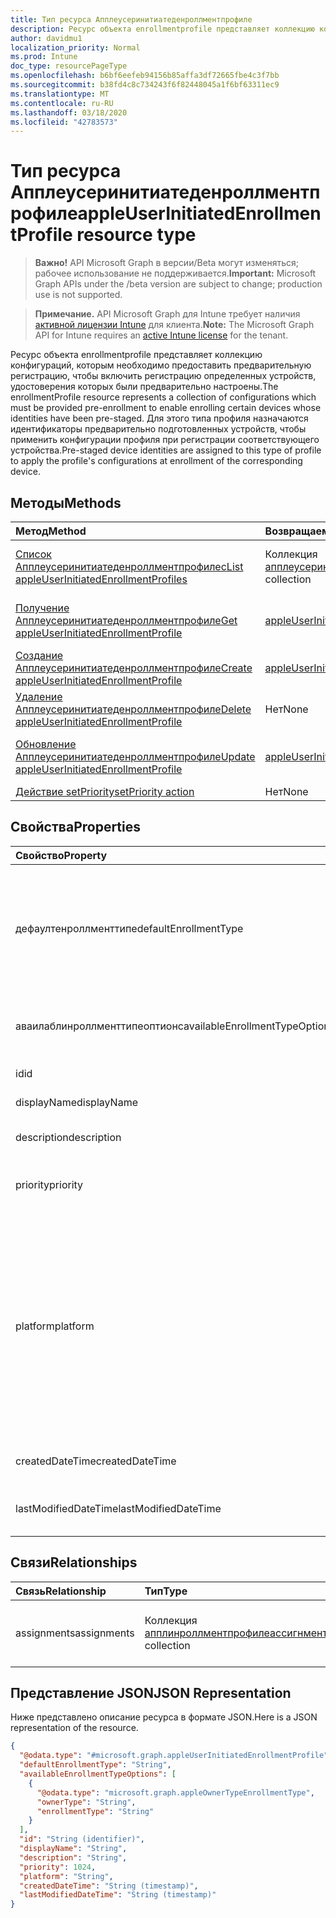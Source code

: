```yaml
---
title: Тип ресурса Апплеусеринитиатеденроллментпрофиле
description: Ресурс объекта enrollmentprofile представляет коллекцию конфигураций, которым необходимо предоставить предварительную регистрацию, чтобы включить регистрацию определенных устройств, удостоверения которых были предварительно настроены. Для этого типа профиля назначаются идентификаторы предварительно подготовленных устройств, чтобы применить конфигурации профиля при регистрации соответствующего устройства.
author: davidmu1
localization_priority: Normal
ms.prod: Intune
doc_type: resourcePageType
ms.openlocfilehash: b6bf6eefeb94156b85affa3df72665fbe4c3f7bb
ms.sourcegitcommit: b38fd4c8c734243f6f82448045a1f6bf63311ec9
ms.translationtype: MT
ms.contentlocale: ru-RU
ms.lasthandoff: 03/18/2020
ms.locfileid: "42783573"
---
```

# <a name="appleuserinitiatedenrollmentprofile-resource-type"></a><span data-ttu-id="0cebf-104">Тип ресурса Апплеусеринитиатеденроллментпрофиле</span><span class="sxs-lookup"><span data-stu-id="0cebf-104">appleUserInitiatedEnrollmentProfile resource type</span></span>

> <span data-ttu-id="0cebf-105">**Важно!** API Microsoft Graph в версии/Beta могут изменяться; рабочее использование не поддерживается.</span><span class="sxs-lookup"><span data-stu-id="0cebf-105">**Important:** Microsoft Graph APIs under the /beta version are subject to change; production use is not supported.</span></span>

> <span data-ttu-id="0cebf-106">**Примечание.** API Microsoft Graph для Intune требует наличия [активной лицензии Intune](https://go.microsoft.com/fwlink/?linkid=839381) для клиента.</span><span class="sxs-lookup"><span data-stu-id="0cebf-106">**Note:** The Microsoft Graph API for Intune requires an [active Intune license](https://go.microsoft.com/fwlink/?linkid=839381) for the tenant.</span></span>

<span data-ttu-id="0cebf-107">Ресурс объекта enrollmentprofile представляет коллекцию конфигураций, которым необходимо предоставить предварительную регистрацию, чтобы включить регистрацию определенных устройств, удостоверения которых были предварительно настроены.</span><span class="sxs-lookup"><span data-stu-id="0cebf-107">The enrollmentProfile resource represents a collection of configurations which must be provided pre-enrollment to enable enrolling certain devices whose identities have been pre-staged.</span></span> <span data-ttu-id="0cebf-108">Для этого типа профиля назначаются идентификаторы предварительно подготовленных устройств, чтобы применить конфигурации профиля при регистрации соответствующего устройства.</span><span class="sxs-lookup"><span data-stu-id="0cebf-108">Pre-staged device identities are assigned to this type of profile to apply the profile's configurations at enrollment of the corresponding device.</span></span>

## <a name="methods"></a><span data-ttu-id="0cebf-109">Методы</span><span class="sxs-lookup"><span data-stu-id="0cebf-109">Methods</span></span>
|<span data-ttu-id="0cebf-110">Метод</span><span class="sxs-lookup"><span data-stu-id="0cebf-110">Method</span></span>|<span data-ttu-id="0cebf-111">Возвращаемый тип</span><span class="sxs-lookup"><span data-stu-id="0cebf-111">Return Type</span></span>|<span data-ttu-id="0cebf-112">Описание</span><span class="sxs-lookup"><span data-stu-id="0cebf-112">Description</span></span>|
|:---|:---|:---|
|[<span data-ttu-id="0cebf-113">Список Апплеусеринитиатеденроллментпрофилес</span><span class="sxs-lookup"><span data-stu-id="0cebf-113">List appleUserInitiatedEnrollmentProfiles</span></span>](../api/intune-enrollment-appleuserinitiatedenrollmentprofile-list.md)|<span data-ttu-id="0cebf-114">Коллекция [апплеусеринитиатеденроллментпрофиле](../resources/intune-enrollment-appleuserinitiatedenrollmentprofile.md)</span><span class="sxs-lookup"><span data-stu-id="0cebf-114">[appleUserInitiatedEnrollmentProfile](../resources/intune-enrollment-appleuserinitiatedenrollmentprofile.md) collection</span></span>|<span data-ttu-id="0cebf-115">Список свойств и связей объектов [апплеусеринитиатеденроллментпрофиле](../resources/intune-enrollment-appleuserinitiatedenrollmentprofile.md) .</span><span class="sxs-lookup"><span data-stu-id="0cebf-115">List properties and relationships of the [appleUserInitiatedEnrollmentProfile](../resources/intune-enrollment-appleuserinitiatedenrollmentprofile.md) objects.</span></span>|
|[<span data-ttu-id="0cebf-116">Получение Апплеусеринитиатеденроллментпрофиле</span><span class="sxs-lookup"><span data-stu-id="0cebf-116">Get appleUserInitiatedEnrollmentProfile</span></span>](../api/intune-enrollment-appleuserinitiatedenrollmentprofile-get.md)|[<span data-ttu-id="0cebf-117">appleUserInitiatedEnrollmentProfile</span><span class="sxs-lookup"><span data-stu-id="0cebf-117">appleUserInitiatedEnrollmentProfile</span></span>](../resources/intune-enrollment-appleuserinitiatedenrollmentprofile.md)|<span data-ttu-id="0cebf-118">Чтение свойств и связей объекта [апплеусеринитиатеденроллментпрофиле](../resources/intune-enrollment-appleuserinitiatedenrollmentprofile.md) .</span><span class="sxs-lookup"><span data-stu-id="0cebf-118">Read properties and relationships of the [appleUserInitiatedEnrollmentProfile](../resources/intune-enrollment-appleuserinitiatedenrollmentprofile.md) object.</span></span>|
|[<span data-ttu-id="0cebf-119">Создание Апплеусеринитиатеденроллментпрофиле</span><span class="sxs-lookup"><span data-stu-id="0cebf-119">Create appleUserInitiatedEnrollmentProfile</span></span>](../api/intune-enrollment-appleuserinitiatedenrollmentprofile-create.md)|[<span data-ttu-id="0cebf-120">appleUserInitiatedEnrollmentProfile</span><span class="sxs-lookup"><span data-stu-id="0cebf-120">appleUserInitiatedEnrollmentProfile</span></span>](../resources/intune-enrollment-appleuserinitiatedenrollmentprofile.md)|<span data-ttu-id="0cebf-121">Создание нового объекта [апплеусеринитиатеденроллментпрофиле](../resources/intune-enrollment-appleuserinitiatedenrollmentprofile.md) .</span><span class="sxs-lookup"><span data-stu-id="0cebf-121">Create a new [appleUserInitiatedEnrollmentProfile](../resources/intune-enrollment-appleuserinitiatedenrollmentprofile.md) object.</span></span>|
|[<span data-ttu-id="0cebf-122">Удаление Апплеусеринитиатеденроллментпрофиле</span><span class="sxs-lookup"><span data-stu-id="0cebf-122">Delete appleUserInitiatedEnrollmentProfile</span></span>](../api/intune-enrollment-appleuserinitiatedenrollmentprofile-delete.md)|<span data-ttu-id="0cebf-123">Нет</span><span class="sxs-lookup"><span data-stu-id="0cebf-123">None</span></span>|<span data-ttu-id="0cebf-124">Удаляет объект [апплеусеринитиатеденроллментпрофиле](../resources/intune-enrollment-appleuserinitiatedenrollmentprofile.md).</span><span class="sxs-lookup"><span data-stu-id="0cebf-124">Deletes a [appleUserInitiatedEnrollmentProfile](../resources/intune-enrollment-appleuserinitiatedenrollmentprofile.md).</span></span>|
|[<span data-ttu-id="0cebf-125">Обновление Апплеусеринитиатеденроллментпрофиле</span><span class="sxs-lookup"><span data-stu-id="0cebf-125">Update appleUserInitiatedEnrollmentProfile</span></span>](../api/intune-enrollment-appleuserinitiatedenrollmentprofile-update.md)|[<span data-ttu-id="0cebf-126">appleUserInitiatedEnrollmentProfile</span><span class="sxs-lookup"><span data-stu-id="0cebf-126">appleUserInitiatedEnrollmentProfile</span></span>](../resources/intune-enrollment-appleuserinitiatedenrollmentprofile.md)|<span data-ttu-id="0cebf-127">Обновление свойств объекта [апплеусеринитиатеденроллментпрофиле](../resources/intune-enrollment-appleuserinitiatedenrollmentprofile.md) .</span><span class="sxs-lookup"><span data-stu-id="0cebf-127">Update the properties of a [appleUserInitiatedEnrollmentProfile](../resources/intune-enrollment-appleuserinitiatedenrollmentprofile.md) object.</span></span>|
|[<span data-ttu-id="0cebf-128">Действие setPriority</span><span class="sxs-lookup"><span data-stu-id="0cebf-128">setPriority action</span></span>](../api/intune-enrollment-appleuserinitiatedenrollmentprofile-setpriority.md)|<span data-ttu-id="0cebf-129">Нет</span><span class="sxs-lookup"><span data-stu-id="0cebf-129">None</span></span>|<span data-ttu-id="0cebf-130">Н/Д</span><span class="sxs-lookup"><span data-stu-id="0cebf-130">Not yet documented</span></span>|

## <a name="properties"></a><span data-ttu-id="0cebf-131">Свойства</span><span class="sxs-lookup"><span data-stu-id="0cebf-131">Properties</span></span>
|<span data-ttu-id="0cebf-132">Свойство</span><span class="sxs-lookup"><span data-stu-id="0cebf-132">Property</span></span>|<span data-ttu-id="0cebf-133">Тип</span><span class="sxs-lookup"><span data-stu-id="0cebf-133">Type</span></span>|<span data-ttu-id="0cebf-134">Описание</span><span class="sxs-lookup"><span data-stu-id="0cebf-134">Description</span></span>|
|:---|:---|:---|
|<span data-ttu-id="0cebf-135">дефаултенроллменттипе</span><span class="sxs-lookup"><span data-stu-id="0cebf-135">defaultEnrollmentType</span></span>|[<span data-ttu-id="0cebf-136">appleUserInitiatedEnrollmentType</span><span class="sxs-lookup"><span data-stu-id="0cebf-136">appleUserInitiatedEnrollmentType</span></span>](../resources/intune-enrollment-appleuserinitiatedenrollmenttype.md)|<span data-ttu-id="0cebf-137">Тип регистрации профиля по умолчанию.</span><span class="sxs-lookup"><span data-stu-id="0cebf-137">The default profile enrollment type.</span></span> <span data-ttu-id="0cebf-138">Возможные значения: `unknown`, `device`, `user`.</span><span class="sxs-lookup"><span data-stu-id="0cebf-138">Possible values are: `unknown`, `device`, `user`.</span></span>|
|<span data-ttu-id="0cebf-139">аваилаблинроллменттипеоптионс</span><span class="sxs-lookup"><span data-stu-id="0cebf-139">availableEnrollmentTypeOptions</span></span>|<span data-ttu-id="0cebf-140">Коллекция [апплеовнертипинроллменттипе](../resources/intune-enrollment-appleownertypeenrollmenttype.md)</span><span class="sxs-lookup"><span data-stu-id="0cebf-140">[appleOwnerTypeEnrollmentType](../resources/intune-enrollment-appleownertypeenrollmenttype.md) collection</span></span>|<span data-ttu-id="0cebf-141">Список доступных параметров типа регистрации</span><span class="sxs-lookup"><span data-stu-id="0cebf-141">List of available enrollment type options</span></span>|
|<span data-ttu-id="0cebf-142">id</span><span class="sxs-lookup"><span data-stu-id="0cebf-142">id</span></span>|<span data-ttu-id="0cebf-143">Строка</span><span class="sxs-lookup"><span data-stu-id="0cebf-143">String</span></span>|<span data-ttu-id="0cebf-144">GUID объекта</span><span class="sxs-lookup"><span data-stu-id="0cebf-144">The GUID for the object</span></span>|
|<span data-ttu-id="0cebf-145">displayName</span><span class="sxs-lookup"><span data-stu-id="0cebf-145">displayName</span></span>|<span data-ttu-id="0cebf-146">Строка</span><span class="sxs-lookup"><span data-stu-id="0cebf-146">String</span></span>|<span data-ttu-id="0cebf-147">Имя профиля</span><span class="sxs-lookup"><span data-stu-id="0cebf-147">Name of the profile</span></span>|
|<span data-ttu-id="0cebf-148">description</span><span class="sxs-lookup"><span data-stu-id="0cebf-148">description</span></span>|<span data-ttu-id="0cebf-149">String</span><span class="sxs-lookup"><span data-stu-id="0cebf-149">String</span></span>|<span data-ttu-id="0cebf-150">Описание профиля</span><span class="sxs-lookup"><span data-stu-id="0cebf-150">Description of the profile</span></span>|
|<span data-ttu-id="0cebf-151">priority</span><span class="sxs-lookup"><span data-stu-id="0cebf-151">priority</span></span>|<span data-ttu-id="0cebf-152">Int32</span><span class="sxs-lookup"><span data-stu-id="0cebf-152">Int32</span></span>|<span data-ttu-id="0cebf-153">Приоритет, 0 — самый высокий</span><span class="sxs-lookup"><span data-stu-id="0cebf-153">Priority, 0 is highest</span></span>|
|<span data-ttu-id="0cebf-154">platform</span><span class="sxs-lookup"><span data-stu-id="0cebf-154">platform</span></span>|[<span data-ttu-id="0cebf-155">девицеплатформтипе</span><span class="sxs-lookup"><span data-stu-id="0cebf-155">devicePlatformType</span></span>](../resources/intune-shared-deviceplatformtype.md)|<span data-ttu-id="0cebf-156">Платформа устройства.</span><span class="sxs-lookup"><span data-stu-id="0cebf-156">The platform of the Device.</span></span> <span data-ttu-id="0cebf-157">Возможные значения: `android`, `androidForWork`, `iOS`, `macOS`, `windowsPhone81`, `windows81AndLater`, `windows10AndLater`, `androidWorkProfile`, `unknown`.</span><span class="sxs-lookup"><span data-stu-id="0cebf-157">Possible values are: `android`, `androidForWork`, `iOS`, `macOS`, `windowsPhone81`, `windows81AndLater`, `windows10AndLater`, `androidWorkProfile`, `unknown`.</span></span>|
|<span data-ttu-id="0cebf-158">createdDateTime</span><span class="sxs-lookup"><span data-stu-id="0cebf-158">createdDateTime</span></span>|<span data-ttu-id="0cebf-159">DateTimeOffset</span><span class="sxs-lookup"><span data-stu-id="0cebf-159">DateTimeOffset</span></span>|<span data-ttu-id="0cebf-160">Время создания профиля</span><span class="sxs-lookup"><span data-stu-id="0cebf-160">Profile creation time</span></span>|
|<span data-ttu-id="0cebf-161">lastModifiedDateTime</span><span class="sxs-lookup"><span data-stu-id="0cebf-161">lastModifiedDateTime</span></span>|<span data-ttu-id="0cebf-162">DateTimeOffset</span><span class="sxs-lookup"><span data-stu-id="0cebf-162">DateTimeOffset</span></span>|<span data-ttu-id="0cebf-163">Время последнего изменения профиля</span><span class="sxs-lookup"><span data-stu-id="0cebf-163">Profile last modified time</span></span>|

## <a name="relationships"></a><span data-ttu-id="0cebf-164">Связи</span><span class="sxs-lookup"><span data-stu-id="0cebf-164">Relationships</span></span>
|<span data-ttu-id="0cebf-165">Связь</span><span class="sxs-lookup"><span data-stu-id="0cebf-165">Relationship</span></span>|<span data-ttu-id="0cebf-166">Тип</span><span class="sxs-lookup"><span data-stu-id="0cebf-166">Type</span></span>|<span data-ttu-id="0cebf-167">Описание</span><span class="sxs-lookup"><span data-stu-id="0cebf-167">Description</span></span>|
|:---|:---|:---|
|<span data-ttu-id="0cebf-168">assignments</span><span class="sxs-lookup"><span data-stu-id="0cebf-168">assignments</span></span>|<span data-ttu-id="0cebf-169">Коллекция [апплинроллментпрофилеассигнмент](../resources/intune-enrollment-appleenrollmentprofileassignment.md)</span><span class="sxs-lookup"><span data-stu-id="0cebf-169">[appleEnrollmentProfileAssignment](../resources/intune-enrollment-appleenrollmentprofileassignment.md) collection</span></span>|<span data-ttu-id="0cebf-170">Список назначений для этого профиля.</span><span class="sxs-lookup"><span data-stu-id="0cebf-170">The list of assignments for this profile.</span></span>|

## <a name="json-representation"></a><span data-ttu-id="0cebf-171">Представление JSON</span><span class="sxs-lookup"><span data-stu-id="0cebf-171">JSON Representation</span></span>
<span data-ttu-id="0cebf-172">Ниже представлено описание ресурса в формате JSON.</span><span class="sxs-lookup"><span data-stu-id="0cebf-172">Here is a JSON representation of the resource.</span></span>
<!-- {
  "blockType": "resource",
  "keyProperty": "id",
  "@odata.type": "microsoft.graph.appleUserInitiatedEnrollmentProfile"
}
-->
``` json
{
  "@odata.type": "#microsoft.graph.appleUserInitiatedEnrollmentProfile",
  "defaultEnrollmentType": "String",
  "availableEnrollmentTypeOptions": [
    {
      "@odata.type": "microsoft.graph.appleOwnerTypeEnrollmentType",
      "ownerType": "String",
      "enrollmentType": "String"
    }
  ],
  "id": "String (identifier)",
  "displayName": "String",
  "description": "String",
  "priority": 1024,
  "platform": "String",
  "createdDateTime": "String (timestamp)",
  "lastModifiedDateTime": "String (timestamp)"
}
```



